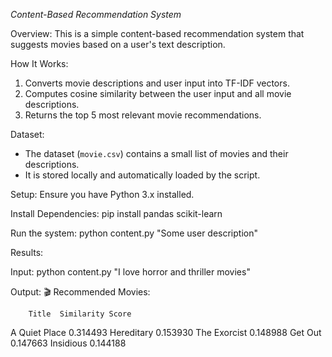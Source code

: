 *Content-Based Recommendation System*

Overview:
This is a simple content-based recommendation system that suggests movies based on a user's text description.

How It Works:
1. Converts movie descriptions and user input into TF-IDF vectors.
2. Computes cosine similarity between the user input and all movie descriptions.
3. Returns the top 5 most relevant movie recommendations.

Dataset:
- The dataset (`movie.csv`) contains a small list of movies and their descriptions.
- It is stored locally and automatically loaded by the script.

Setup:
Ensure you have Python 3.x installed. 

Install Dependencies:
pip install pandas scikit-learn

Run the system:
python content.py "Some user description"

Results:

Input:
python content.py "I love horror and thriller movies"

Output:
🎬 Recommended Movies:

        Title  Similarity Score
A Quiet Place          0.314493
   Hereditary          0.153930
 The Exorcist          0.148988
      Get Out          0.147663
    Insidious          0.144188